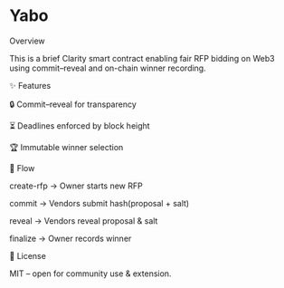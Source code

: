 # Yabo
Overview

This is a brief Clarity smart contract enabling fair RFP bidding on Web3 using commit–reveal and on-chain winner recording.

✨ Features

🔒 Commit–reveal for transparency

⏳ Deadlines enforced by block height

🏆 Immutable winner selection

🚀 Flow

create-rfp → Owner starts new RFP

commit → Vendors submit hash(proposal + salt)

reveal → Vendors reveal proposal & salt

finalize → Owner records winner

📜 License

MIT – open for community use & extension.
